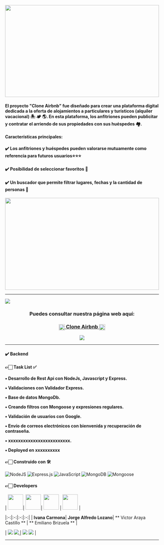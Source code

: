 <img align="center" width="100%"  height="300px" src="https://logodownload.org/wp-content/uploads/2016/10/airbnb-logo-0.png">

<h4>El proyecto "Clone Airbnb" fue diseñado para crear una plataforma digital dedicada a la oferta de alojamientos a particulares y turísticos (alquiler vacacional) 🏝 🏕 🌎. En esta plataforma, los anfitriones pueden publicitar y contratar el arriendo de sus propiedades con sus huéspedes 🏘.</h4>

<h4>Características principales:</h4>
<h4>✔️ Los anfitriones y huéspedes pueden valorarse mutuamente como referencia para futuros usuarios⭐⭐⭐</h4>
<h4>✔️ Posibilidad de seleccionar favoritos 🖤</h4>
<h4>✔️ Un buscador que permite filtrar lugares, fechas y la cantidad de personas 🔎</h4>


<p align="center" ><img width="100%" height="300px" align="center"src="https://media.tenor.com/td_EA9TfVnsAAAAC/room.gif"></p> 

<hr/>

<img align="center" src="https://res.cloudinary.com/desr2crlz/image/upload/v1698208753/paginaVista_cjonyr.png">

<h3 align="center"  ><b>Puedes consultar nuestra página web aquí:</b></h3>
<h3 align="center"><a href="xxxxxlink deployxxxxxx" target="_blank" rel="noopener noreferrer"> <img align="center" width="20px"  height="20px" src="https://cdn.icon-icons.com/icons2/2699/PNG/512/airbnb_logo_icon_170605.png"> Clone Airbnb <img align="center" width="20px"  height="20px" src="https://cdn.icon-icons.com/icons2/2699/PNG/512/airbnb_logo_icon_170605.png"> </a></h3>
<p  align="center" ><a href="https://www.youtube.com" target="_blank" rel="noopener noreferrer"> <img align="center" src="https://img.shields.io/badge/Video Preview%20-%23FF0000.svg?&style=for-the-badge&logo=YouTube&logoColor=white"/></a></p>

<hr/>

<h4>✔️ Backend </h4>

<h4>👉🏻 Task List ✅<h4>

<p>▪️ Desarrollo de Rest Api con NodeJs, Javascript y Express.</p>
<p>▪️ Validaciones con Validador Express.</p>
<p>▪️ Base de datos MongoDb.</p>
<p>▪️ Creando filtros con Mongoose y expresiones regulares.</p>
<p>▪️ Validación de usuarios con Google.</p>
<p>▪️ Envío de correos electrónicos con bienvenida y recuperación de contraseña.</p>
<p>▪️ xxxxxxxxxxxxxxxxxxxxxxxxx.</p>
<p>▪️ Deployed en xxxxxxxxxx</p>

<h4> 👉🏻 Construido con 🛠️ </h4>

![NodeJS](https://img.shields.io/badge/Node.js-6DA55F?style=for-the-badge&logo=Node.js&logoColor=white) 
![Express.js](https://img.shields.io/badge/Express.js-%23404d59.svg?style=for-the-badge&logo=Express&logoColor=%2361DAFB) ![JavaScript](https://img.shields.io/badge/JavaScript-%23323330.svg?style=for-the-badge&logo=Javascript&logoColor=%23F7DF1E) ![MongoDB](https://img.shields.io/badge/MongoDB-%234ea94b.svg?style=for-the-badge&logo=MongoDB&logoColor=white) 
![Mongoose](https://img.shields.io/badge/Mongoose-%2320232a.svg?style=for-the-badge&logo=Mongoose&logoColor=%%2361DAFB)

<h4>👉🏻 Developers</h4>

| <img src="https://res-console.cloudinary.com/desr2crlz/thumbnails/v1/image/upload/v1698250169/V2hhdHNBcHBfSW1hZ2VfMjAyMy0wNy0zMV9hdF8xNy4wMy4xNF9lamxldHM=/preview" width=50>| <img src="https://res-console.cloudinary.com/desr2crlz/thumbnails/v1/image/upload/v1698250488/MTY5MDczNjYyNTQ5NF9ldHoyanY=/grid_landscape" width=50>| <img src="https://res.cloudinary.com/desr2crlz/image/upload/v1698250780/187428602_714116179624253_2044403315537487648_n_niuowj.jpg" width=50> | <img src="https://res.cloudinary.com/desr2crlz/image/upload/v1698250955/1678972956054_aaj6sg.jpg" width=50> | 

|:-:|:-:|:-:|:-:|
| **Ivana Carmona**| **Jorge Alfredo Lozano**| ** Victor Araya Castillo ** | ** Emiliano Brizuela ** |

| <a href="https://github.com/antonella-carmona"><img src="https://img.shields.io/badge/github-%23121011.svg?&style=for-the-badge&logo=github&logoColor=white"/></a> <a href="https://www.linkedin.com/in/ivana-carmona-5a166520a/"><img src="https://img.shields.io/badge/linkedin%20-%230077B5.svg?&style=for-the-badge&logo=linkedin&logoColor=white"/> </a> | <a href="https://github.com/JorgeAlfredoLozano/JorgeAlfredoLozano"><img src="https://img.shields.io/badge/github-%23121011.svg?&style=for-the-badge&logo=github&logoColor=white"/></a> <a href="https://www.linkedin.com/in/jorgealozano/"><img src="https://img.shields.io/badge/linkedin%20-%230077B5.svg?&style=for-the-badge&logo=linkedin&logoColor=white"/></a> |

<hr/>


